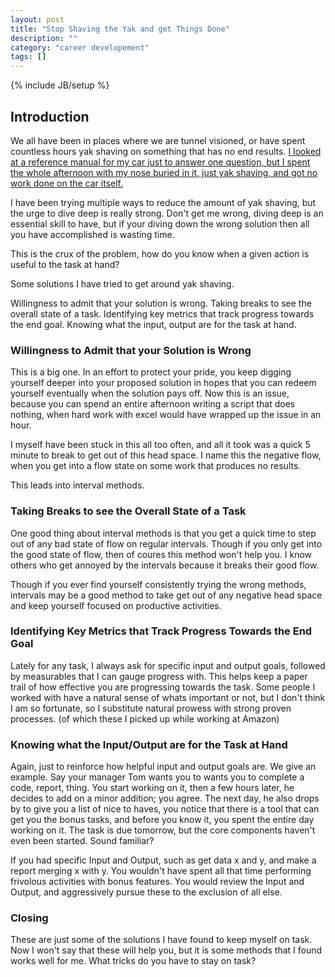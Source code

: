 ```yaml
---
layout: post
title: "Stop Shaving the Yak and get Things Done"
description: ""
category: "career developement"
tags: []
---
```

{% include JB/setup %}

Introduction
------------

We all have been in places where we are tunnel visioned, or have spent countless hours yak shaving on something that
has no end results. [I looked at a reference manual for my car just to answer one question, but I spent the whole afternoon with my nose buried in it, just yak shaving, and got no work done on the car itself.](https://en.wiktionary.org/wiki/yak_shaving)

I have been trying multiple ways to reduce the amount of yak shaving, but the urge to dive deep is really strong. Don't
get me wrong, diving deep is an essential skill to have, but if your diving down the wrong solution then all you have 
accomplished is wasting time.

This is the crux of the problem, how do you know when a given action is useful to the task at hand?

Some solutions I have tried to get around yak shaving.

Willingness to admit that your solution is wrong.
Taking breaks to see the overall state of a task.
Identifying key metrics that track progress towards the end goal.
Knowing what the input, output are for the task at hand.

### Willingness to Admit that your Solution is Wrong

This is a big one. In an effort to protect your pride, you keep digging yourself deeper into your proposed solution
in hopes that you can redeem yourself eventually when the solution pays off. Now this is an issue, because you can
spend an entire afternoon writing a script that does nothing, when hard work with excel would have wrapped up the 
issue in an hour.

I myself have been stuck in this all too often, and all it took was a quick 5 minute to break to get out of this
head space. I name this the negative flow, when you get into a flow state on some work that produces no results.

This leads into interval methods.

### Taking Breaks to see the Overall State of a Task

One good thing about interval methods is that you get a quick time to step out of any bad state of flow on regular
intervals. Though if you only get into the good state of flow, then of coures this method won't help you. I know others
who get annoyed by the intervals because it breaks their good flow.

Though if you ever find yourself consistently trying the wrong methods, intervals may be a good method to take get out
of any negative head space and keep yourself focused on productive activities.

### Identifying Key Metrics that Track Progress Towards the End Goal

Lately for any task, I always ask for specific input and output goals, followed by measurables that I can gauge progress
with.
This helps keep a paper trail of how effective you are progressing towards the task. Some people I worked with have
a natural sense of whats important or not, but I don't think I am so fortunate, so I substitute natural prowess with
strong proven processes. (of which these I picked up while working at Amazon)

### Knowing what the Input/Output are for the Task at Hand
Again, just to reinforce how helpful input and output goals are. We give an example. Say your manager Tom wants you to
wants you to complete a code, report, thing. You start working on it, then a few hours later, he decides to add on a minor
addition; you agree. The next day, he also drops by to give you a list of nice to haves, you notice that there is a tool
that can get you the bonus tasks, and before you know it, you spent the entire day working on it. The task is due tomorrow, 
but the core components haven't even been started. Sound familiar?

If you had specific Input and Output, such as get data x and y, and make a report merging x with y. You wouldn't have
spent all that time performing frivolous activities with bonus features. You would review the Input and Output, and 
aggressively pursue these to the exclusion of all else.

### Closing
These are just some of the solutions I have found to keep myself on task. Now I won't say that these will help you,
but it is some methods that I found works well for me. What tricks do you have to stay on task?


